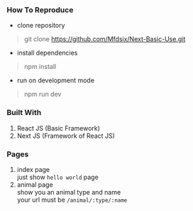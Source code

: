### How To Reproduce

- clone repository
> git clone https://github.com/Mfdsix/Next-Basic-Use.git
- install dependencies
> npm install
- run on development mode
> npm run dev

### Built With

1. React JS (Basic Framework)
2. Next JS (Framework of React JS)


### Pages

1. index page<br>
just show ``hello world`` page
2. animal page<br>
show you an animal type and name<br>
your url must be ``/animal/:type/:name``

